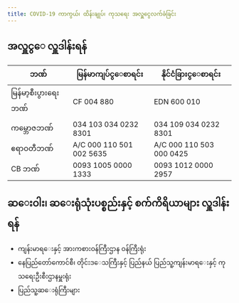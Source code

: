 ```yaml
---
title: COVID-19 ကာကွယ်၊ ထိန်းချုပ်၊ ကုသရေး အလှူငွေလက်ခံခြင်း
---
```


## အလှူငွ​ေ လှူဒါန်းရန်

ဘဏ် | မြန်မာကျပ်ငွ​ေစာရင်း | နိုင်ငံခြားငွ​ေစာရင်း
--|--|--
မြန်မာ့စီးပွားရေးဘဏ် | CF 004 880 | EDN 600 010
ကမ္ဘောဇဘဏ် | 034 103 034 0232 8301 | 034 109 034 0232 8301
ဧရာဝတီဘဏ်| A/C 000 110 501 002 5635 | A/C 000 110 503 000 0425
CB ဘဏ်| 0093 1005 0000 1333 | 0093 1012 0000 2957

## ဆ​ေးဝါး၊ ဆ​ေးရုံသုံးပစ္စည်းနှင့် စက်ကိရိယာများ လှူဒါန်းရန်

- ကျန်းမာရ​ေးနှင့် အားကစားဝန်ကြီးဌာန ဝန်ကြီးရုံး
- နေပြည်တော်ကောင်စီ၊ တိုင်းဒ​ေသကြီးနှင့် ပြည်နယ် ပြည်သူ့ကျန်းမာရ​ေးနှင့် ကုသရေးဦးစီးဌာနမှူးရုံး
- ပြည်သူ့ဆ​ေးရုံကြီးများ
